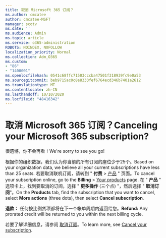 ```yaml
---
title: 取消 Microsoft 365 订阅？
ms.author: cmcatee
author: cmcatee-MSFT
manager: scotv
ms.date: ''
ms.audience: Admin
ms.topic: article
ms.service: o365-administration
ROBOTS: NOINDEX, NOFOLLOW
localization_priority: Normal
ms.collection: Adm_O365
ms.custom:
- "86"
- "1400001"
ms.openlocfilehash: 0541c68ffc71503cccba47501f318939fc9e0a53
ms.sourcegitcommit: beb9715ac0c8e8333fef6764ecd346b7401a2612
ms.translationtype: MT
ms.contentlocale: zh-CN
ms.lasthandoff: 10/10/2020
ms.locfileid: "48416342"
---
```

# <a name="canceling-your-microsoft-365-subscription"></a><span data-ttu-id="78a59-102">取消 Microsoft 365 订阅？</span><span class="sxs-lookup"><span data-stu-id="78a59-102">Canceling your Microsoft 365 subscription?</span></span>

<span data-ttu-id="78a59-103">很遗憾，你不会再看！</span><span class="sxs-lookup"><span data-stu-id="78a59-103">We're sorry to see you go!</span></span>
  
<span data-ttu-id="78a59-104">根据你的组织数据，我们认为你当前的所有订阅的座位少于25个。</span><span class="sxs-lookup"><span data-stu-id="78a59-104">Based on your organization data, we believe all your current subscriptions have less than 25 seats.</span></span> <span data-ttu-id="78a59-105">若要取消联机订阅，请转到 " **付费** \> [产品](https://go.microsoft.com/fwlink/p/?linkid=842054) " 页面。</span><span class="sxs-lookup"><span data-stu-id="78a59-105">To cancel your subscription online, go to the **Billing** \> [Your products](https://go.microsoft.com/fwlink/p/?linkid=842054) page.</span></span> <span data-ttu-id="78a59-106">在 " **产品** " 选项卡上，找到要取消的订阅，选择 " **更多操作** (三个点) "，然后选择 " **取消订阅**"。</span><span class="sxs-lookup"><span data-stu-id="78a59-106">On the **Products** tab, find the subscription that you want to cancel, select **More actions** (three dots), then select **Cancel subscription**.</span></span>
  
<span data-ttu-id="78a59-107">**退款：** 任何按比例贷项都将在下一个帐单周期内返回给您。</span><span class="sxs-lookup"><span data-stu-id="78a59-107">**Refund:** Any prorated credit will be returned to you within the next billing cycle.</span></span>

<span data-ttu-id="78a59-108">若要了解详细信息，请参阅 [取消订阅](https://docs.microsoft.com/microsoft-365/commerce/subscriptions/cancel-your-subscription)。</span><span class="sxs-lookup"><span data-stu-id="78a59-108">To learn more, see [Cancel your subscription](https://docs.microsoft.com/microsoft-365/commerce/subscriptions/cancel-your-subscription).</span></span>